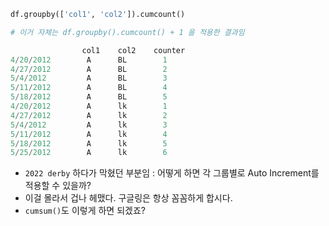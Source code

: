 ```python
df.groupby(['col1', 'col2']).cumcount()
```

```python
# 이거 자체는 df.groupby().cumcount() + 1 을 적용한 결과임

				col1    col2    counter
4/20/2012        A      BL        1
4/27/2012        A      BL        2
5/4/2012         A      BL        3
5/11/2012        A      BL        4
5/18/2012        A      BL        5
4/20/2012        A      lk        1
4/27/2012        A      lk        2
5/4/2012         A      lk        3
5/11/2012        A      lk        4
5/18/2012        A      lk        5
5/25/2012        A      lk        6
```
- `2022 derby` 하다가 막혔던 부분임 : 어떻게 하면 각 그룹별로 Auto Increment를 적용할 수 있을까?
- 이걸 몰라서 겁나 헤맸다. 구글링은 항상 꼼꼼하게 합시다.
- `cumsum()`도 이렇게 하면 되겠죠?